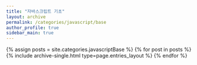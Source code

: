 ```yaml
---
title: "자바스크립트 기초"
layout: archive
permalink: /categories/javascript/base
author_profile: true
sidebar_main: true
---
```


{% assign posts = site.categories.javascriptBase %}
{% for post in posts %} {% include archive-single.html type=page.entries_layout %}
{% endfor %}

